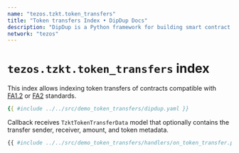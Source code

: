 ```yaml
---
name: "tezos.tzkt.token_transfers"
title: "Token transfers Index • DipDup Docs"
description: "DipDup is a Python framework for building smart contract indexers. It helps developers focus on business logic instead of writing a boilerplate to store and serve data."
network: "tezos"
---
```


# `tezos.tzkt.token_transfers` index

This index allows indexing token transfers of contracts compatible with [FA1.2](https://gitlab.com/tzip/tzip/-/blob/master/proposals/tzip-7/README.md) or [FA2](https://gitlab.com/tzip/tzip/-/blob/master/proposals/tzip-12/tzip-12.md) standards.

```yaml
{{ #include ../../src/demo_token_transfers/dipdup.yaml }}
```

Callback receives `TzktTokenTransferData` model that optionally contains the transfer sender, receiver, amount, and token metadata.

```python
{{ #include ../../src/demo_token_transfers/handlers/on_token_transfer.py }}
```
